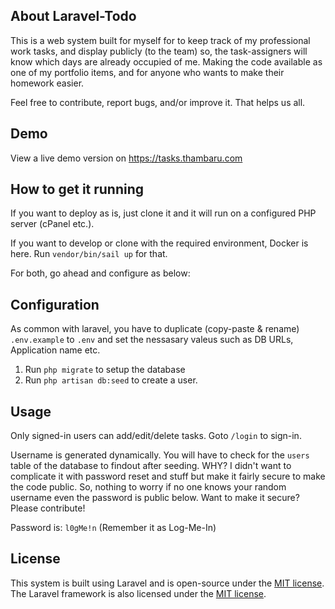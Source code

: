 ## About Laravel-Todo

This is a web system built for myself for to keep track of my professional work tasks, and display publicly (to the team) so, the task-assigners will know which days are already occupied of me. Making the code available as one of my portfolio items, and for anyone who wants to make their homework easier.

Feel free to contribute, report bugs, and/or improve it. That helps us all.

## Demo

View a live demo version on https://tasks.thambaru.com

## How to get it running

If you want to deploy as is, just clone it and it will run on a configured PHP server (cPanel etc.).

If you want to develop or clone with the required environment, Docker is here. Run `vendor/bin/sail up` for that.

For both, go ahead and configure as below:

## Configuration

As common with laravel, you have to duplicate (copy-paste & rename) `.env.example` to `.env` and set the nessasary valeus such as DB URLs, Application name etc.

1. Run `php migrate` to setup the database
1. Run `php artisan db:seed` to create a user.

## Usage

Only signed-in users can add/edit/delete tasks. Goto `/login` to sign-in.

Username is generated dynamically. You will have to check for the `users` table of the database to findout after seeding.
WHY? I didn't want to complicate it with password reset and stuff but make it fairly secure to make the code public. So, nothing to worry if no one knows your random username even the password is public below. Want to make it secure? Please contribute!

Password is: `l0gMe!n` (Remember it as Log-Me-In)

## License

This system is built using Laravel and is open-source under the [MIT license](https://opensource.org/licenses/MIT).
The Laravel framework is also licensed under the [MIT license](https://opensource.org/licenses/MIT).
